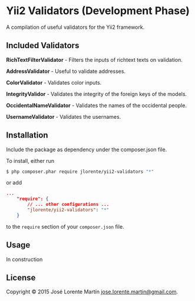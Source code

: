 Yii2 Validators (Development Phase)
==================================

A compilation of useful validators for the Yii2 framework.

## Included Validators

**RichTextFilterValidator** - Filters the inputs of richtext texts on validation.

**AddressValidator** - Useful to validate addresses.

**ColorValidator** - Validates color inputs.

**IntegrityValidor** - Validates the integrity of the foreign keys of the models.

**OccidentalNameValidator** - Validates the names of the occidental people.

**UsernameValidator** - Validates the usernames.


## Installation

Include the package as dependency under the composer.json file.

To install, either run

```bash
$ php composer.phar require jlorente/yii2-validators "*"
```

or add

```json
...
    "require": {
        // ... other configurations ...
        "jlorente/yii2-validators": "*"
    }
```

to the ```require``` section of your `composer.json` file.

## Usage

In construction

## License 
Copyright &copy; 2015 José Lorente Martín <jose.lorente.martin@gmail.com>.